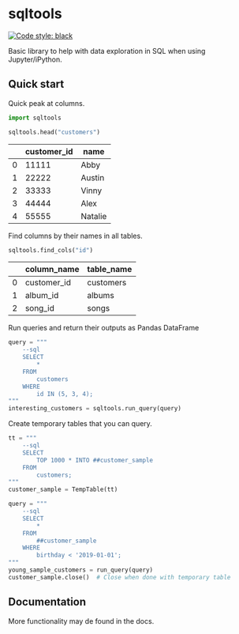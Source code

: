 # sqltools

[![Code style: black](https://img.shields.io/badge/code%20style-black-000000.svg)](https://github.com/ambv/black)

Basic library to help with data exploration in SQL when using Jupyter/iPython.

## Quick start

Quick peak at columns.

```python
import sqltools

sqltools.head("customers")
```

|     | customer_id | name    |
| --- | ----------- | ------- |
| 0   | 11111       | Abby    |
| 1   | 22222       | Austin  |
| 2   | 33333       | Vinny   |
| 3   | 44444       | Alex    |
| 4   | 55555       | Natalie |

Find columns by their names in all tables.

```python
sqltools.find_cols("id")
```

|     | column_name | table_name |
| --- | ----------- | ---------- |
| 0   | customer_id | customers  |
| 1   | album_id    | albums     |
| 2   | song_id     | songs      |

Run queries and return their outputs as Pandas DataFrame

```python
query = """
    --sql
    SELECT
        *
    FROM
        customers
    WHERE
        id IN (5, 3, 4);
"""
interesting_customers = sqltools.run_query(query)
```

Create temporary tables that you can query.

```python
tt = """
    --sql
    SELECT
        TOP 1000 * INTO ##customer_sample
    FROM
        customers;
"""
customer_sample = TempTable(tt)

query = """
    --sql
    SELECT
        *
    FROM
        ##customer_sample
    WHERE
        birthday < '2019-01-01';
"""
young_sample_customers = run_query(query)
customer_sample.close()  # Close when done with temporary table
```

## Documentation

More functionality may de found in the docs.
